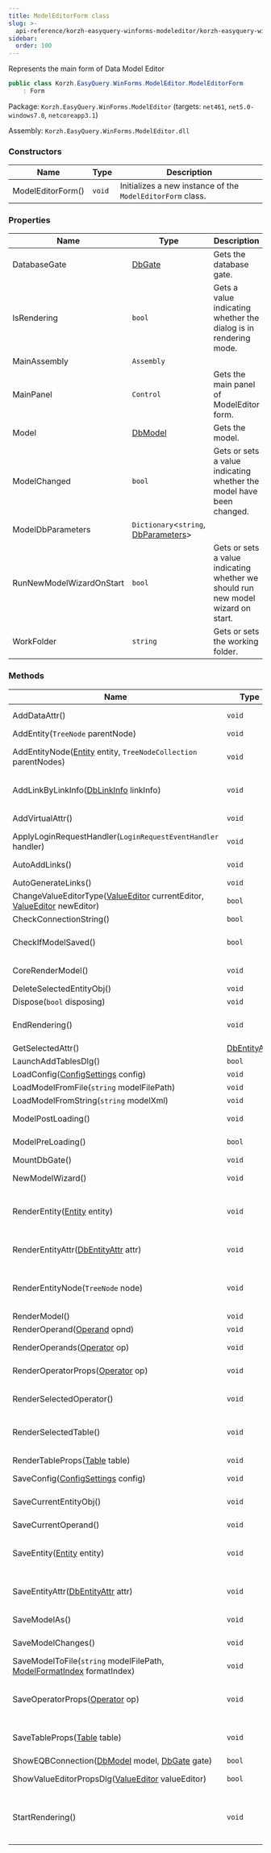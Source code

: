 ```yaml
---
title: ModelEditorForm class
slug: >-
  api-reference/korzh-easyquery-winforms-modeleditor/korzh-easyquery-winforms-modeleditor-namespace/modeleditorform-class
sidebar:
  order: 100
---
```


Represents the main form of Data Model Editor
```csharp
public class Korzh.EasyQuery.WinForms.ModelEditor.ModelEditorForm
    : Form

```
Package: `Korzh.EasyQuery.WinForms.ModelEditor` (targets: `net461`, `net5.0-windows7.0`, `netcoreapp3.1`)

Assembly: `Korzh.EasyQuery.WinForms.ModelEditor.dll`

### Constructors

| Name | Type | Description | 
| --- | --- | --- | 
| ModelEditorForm() | `void` | Initializes a new instance of the `ModelEditorForm` class. | 


### Properties

| Name | Type | Description | 
| --- | --- | --- | 
| DatabaseGate | [DbGate](///easyquery/docs/api-reference/korzh-easyquery-db/korzh-easyquery-db-namespace/dbgate-class) | Gets the database gate. | 
| IsRendering | `bool` | Gets a value indicating whether the dialog is in rendering mode. | 
| MainAssembly | `Assembly` |  | 
| MainPanel | `Control` | Gets the main panel of ModelEditor form. | 
| Model | [DbModel](///easyquery/docs/api-reference/korzh-easyquery-db/korzh-easyquery-db-namespace/dbmodel-class) | Gets the model. | 
| ModelChanged | `bool` | Gets or sets a value indicating whether the model have been changed. | 
| ModelDbParameters | `Dictionary`&lt;`string`, [DbParameters](///easyquery/docs/api-reference/korzh-easyquery-db/korzh-easyquery-db-namespace/dbparameters-class)&gt; |  | 
| RunNewModelWizardOnStart | `bool` | Gets or sets a value indicating whether we should run new model wizard on start. | 
| WorkFolder | `string` | Gets or sets the working folder. | 


### Methods

| Name | Type | Description | 
| --- | --- | --- | 
| AddDataAttr() | `void` | Adds new data attribute into entity tree | 
| AddEntity(`TreeNode` parentNode) | `void` | Adds new entity object into entity tree | 
| AddEntityNode([Entity](///easyquery/docs/api-reference/korzh-easyquery/korzh-easyquery-namespace/entity-class) entity, `TreeNodeCollection` parentNodes) | `void` | Adds the node associated with some [Korzh.EasyQuery.DataModel.Entity](///easyquery/docs/api-reference/korzh-easyquery/korzh-easyquery-namespace/datamodel-class) object. | 
| AddLinkByLinkInfo([DbLinkInfo](///easyquery/docs/api-reference/korzh-easyquery-db/korzh-easyquery-db-namespace/dblinkinfo-class) linkInfo) | `void` | Adds the link by [Korzh.EasyQuery.Db.DbLinkInfo](///easyquery/docs/api-reference/korzh-easyquery-db/korzh-easyquery-db-namespace/dblinkinfo-class) object. | 
| AddVirtualAttr() | `void` | Adds new virtual attribute into entity tree | 
| ApplyLoginRequestHandler(`LoginRequestEventHandler` handler) | `void` |  | 
| AutoAddLinks() | `void` | Automatically adds the links by information from database. | 
| AutoGenerateLinks() | `void` | Automatically generates the links. | 
| ChangeValueEditorType([ValueEditor](///easyquery/docs/api-reference/easydata-core/easydata-namespace/valueeditor-class) currentEditor, [ValueEditor](///easyquery/docs/api-reference/easydata-core/easydata-namespace/valueeditor-class) newEditor) | `bool` | Changes the type of the value editor. | 
| CheckConnectionString() | `bool` |  | 
| CheckIfModelSaved() | `bool` | Checks whether all changes in model were saved or not. If not - brings up a message box to confirm saving. | 
| CoreRenderModel() | `void` | Renders the model (protected virtual method) | 
| DeleteSelectedEntityObj() | `void` | Deletes the selected entity object | 
| Dispose(`bool` disposing) | `void` | Clean up any resources being used. | 
| EndRendering() | `void` | Closes the rendering operation. Each StartRendering call must be closed by EndRendering. | 
| GetSelectedAttr() | [DbEntityAttr](///easyquery/docs/api-reference/korzh-easyquery-db/korzh-easyquery-db-namespace/dbentityattr-class) | Gets the selected attribute. | 
| LaunchAddTablesDlg() | `bool` | Launches Add Tables dialog | 
| LoadConfig([ConfigSettings](///easyquery/docs/api-reference/korzh-easyquery-winforms-modeleditor/korzh-easyquery-winforms-modeleditor-namespace/configsettings-class) config) | `void` |  | 
| LoadModelFromFile(`string` modelFilePath) | `void` | Loads model from file. | 
| LoadModelFromString(`string` modelXml) | `void` | Loads model from XML string. | 
| ModelPostLoading() | `void` | Performs some tuning after model loading. | 
| ModelPreLoading() | `bool` | Performs some tuning after model loading. | 
| MountDbGate() | `void` | Mounts the db gate. | 
| NewModelWizard() | `void` | Starts the process of new model creation. | 
| RenderEntity([Entity](///easyquery/docs/api-reference/korzh-easyquery/korzh-easyquery-namespace/entity-class) entity) | `void` | Renders dialog controls associated with some [Korzh.EasyQuery.DataModel.Entity](///easyquery/docs/api-reference/korzh-easyquery/korzh-easyquery-namespace/datamodel-class) object | 
| RenderEntityAttr([DbEntityAttr](///easyquery/docs/api-reference/korzh-easyquery-db/korzh-easyquery-db-namespace/dbentityattr-class) attr) | `void` | Renders dialog controls associated with some `Korzh.EasyQuery.DbEntityAttr` object | 
| RenderEntityNode(`TreeNode` node) | `void` | Renders the tree node associated with some [Korzh.EasyQuery.DataModel.Entity](///easyquery/docs/api-reference/korzh-easyquery/korzh-easyquery-namespace/datamodel-class) object | 
| RenderModel() | `void` | Renders the model. | 
| RenderOperand([Operand](///easyquery/docs/api-reference/korzh-easyquery/korzh-easyquery-namespace/operand-class) opnd) | `void` | Renders the operand. | 
| RenderOperands([Operator](///easyquery/docs/api-reference/korzh-easyquery/korzh-easyquery-namespace/operator-class) op) | `void` | Renders the operands for specified operator | 
| RenderOperatorProps([Operator](///easyquery/docs/api-reference/korzh-easyquery/korzh-easyquery-namespace/operator-class) op) | `void` | Renders dialog controls associated with the properties of some operator | 
| RenderSelectedOperator() | `void` | Renders dialog controls associated with the properties of currently selected operator | 
| RenderSelectedTable() | `void` | Renders dialog controls associated with the properties of currently selected table | 
| RenderTableProps([Table](///easyquery/docs/api-reference/korzh-easyquery-db/korzh-easyquery-db-namespace/table-class) table) | `void` | Renders dialog controls associated with the properties of some table | 
| SaveConfig([ConfigSettings](///easyquery/docs/api-reference/korzh-easyquery-winforms-modeleditor/korzh-easyquery-winforms-modeleditor-namespace/configsettings-class) config) | `void` |  | 
| SaveCurrentEntityObj() | `void` | Saves the state of entity or entity attribute (depeding on what selected currently) | 
| SaveCurrentOperand() | `void` | Saves the current operand. | 
| SaveEntity([Entity](///easyquery/docs/api-reference/korzh-easyquery/korzh-easyquery-namespace/entity-class) entity) | `void` | Save the current state of dialog controls into associated [Korzh.EasyQuery.DataModel.Entity](///easyquery/docs/api-reference/korzh-easyquery/korzh-easyquery-namespace/datamodel-class) object | 
| SaveEntityAttr([DbEntityAttr](///easyquery/docs/api-reference/korzh-easyquery-db/korzh-easyquery-db-namespace/dbentityattr-class) attr) | `void` | f  Save the current state of dialog controls into associated `Korzh.EasyQuery.DbEntityAttr` object | 
| SaveModelAs() | `void` | Shows the "Save File" dialog and saves the model to chosen file. | 
| SaveModelChanges() | `void` | Saves all latest model changes made by UI. | 
| SaveModelToFile(`string` modelFilePath, [ModelFormatIndex](///easyquery/docs/api-reference/korzh-easyquery-winforms-modeleditor/korzh-easyquery-winforms-modeleditor-namespace/modelformatindex-enum) formatIndex) | `void` | Saves the model. | 
| SaveOperatorProps([Operator](///easyquery/docs/api-reference/korzh-easyquery/korzh-easyquery-namespace/operator-class) op) | `void` | Save the current state of dialog controls into associated [Korzh.EasyQuery.DataModel.Operator](///easyquery/docs/api-reference/korzh-easyquery/korzh-easyquery-namespace/datamodel-class) object | 
| SaveTableProps([Table](///easyquery/docs/api-reference/korzh-easyquery-db/korzh-easyquery-db-namespace/table-class) table) | `void` | Save the current state of dialog controls into associated `Korzh.EasyQuery.Table` object | 
| ShowEQBConnection([DbModel](///easyquery/docs/api-reference/korzh-easyquery-db/korzh-easyquery-db-namespace/dbmodel-class) model, [DbGate](///easyquery/docs/api-reference/korzh-easyquery-db/korzh-easyquery-db-namespace/dbgate-class) gate) | `bool` | Shows the EQB connection. | 
| ShowValueEditorPropsDlg([ValueEditor](///easyquery/docs/api-reference/easydata-core/easydata-namespace/valueeditor-class) valueEditor) | `bool` | Shows the dialog which allow to edit value editor properties. | 
| StartRendering() | `void` | Sets internal "IsRendering" attribute  Call this method to avoid useless operations while the properties of some model object (e.g. an operator) are rendered |
